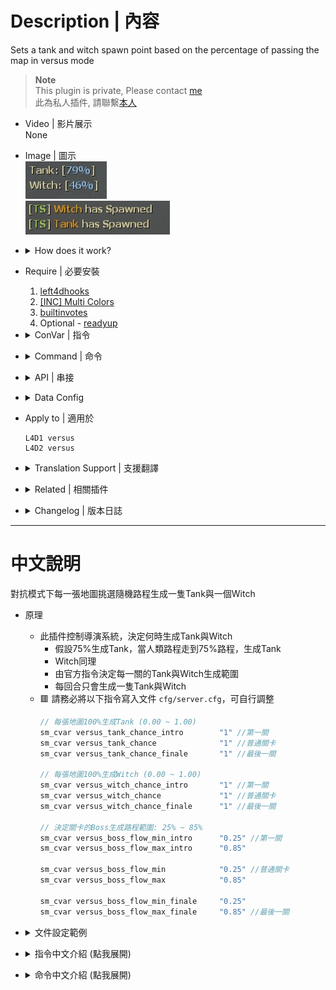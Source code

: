 # Description | 內容
Sets a tank and witch spawn point based on the percentage of passing the map in versus mode

> __Note__ <br/>
This plugin is private, Please contact [me](https://github.com/fbef0102/Game-Private_Plugin#私人插件列表-private-plugins-list)<br/>
此為私人插件, 請聯繫[本人](https://github.com/fbef0102/Game-Private_Plugin#私人插件列表-private-plugins-list)

* Video | 影片展示
<br/>None

* Image | 圖示
	<br/>![versusbosses_ifier_1](image/versusbosses_ifier_1.jpg)
	<br/>![versusbosses_ifier_2](image/versusbosses_ifier_2.jpg)

* <details><summary>How does it work?</summary>

	* Control Versus director, Boss (Tank or Witch) will be spawned when the furthest survivor reach a percentage of map
		* For example
			```php
			// When furthest survivor reach 79% of map completion, the Tank will be spawned.
			// Same algorithm for Witch.
			Tank spawn: 79%,
			Witch spawn: 70%
			```
		* Spawn only one tank and one witch each round
	* 🟥 Please write down the following official cvars in ```cfg/server.cfg```
		```php
		// Adjust tank spawns: 100% chance on every map (0.00 ~ 1.00)
		sm_cvar versus_tank_chance_intro 		"1" //first map
		sm_cvar versus_tank_chance 				"1" //regular map
		sm_cvar versus_tank_chance_finale 		"1" //final map

		// Adjust witch spawns: 100% chance on every map (0.00 ~ 1.00)
		sm_cvar versus_witch_chance_intro 		"1" //first map
		sm_cvar versus_witch_chance 			"1" //regular map
		sm_cvar versus_witch_chance_finale 		"1" //final map

		// Adjust boss spawn range percentage: Boss will only spawn between 20% ~ 85% on the map
		sm_cvar versus_boss_flow_min_intro 		"0.20" //first map
		sm_cvar versus_boss_flow_max_intro 		"0.85"

		sm_cvar versus_boss_flow_min 			"0.25" //regular map
		sm_cvar versus_boss_flow_max 			"0.85"

		sm_cvar versus_boss_flow_min_finale 	"0.20"
		sm_cvar versus_boss_flow_max_finale 	"0.85" //final map
		```
</details>

* Require | 必要安裝
	1. [left4dhooks](https://forums.alliedmods.net/showthread.php?t=321696)
	2. [[INC] Multi Colors](https://github.com/fbef0102/L4D1_2-Plugins/releases/tag/Multi-Colors)
	3. [builtinvotes](https://github.com/fbef0102/Game-Private_Plugin/releases/tag/builtinvotes)
	4. Optional - [readyup](/Plugin_插件/Server_伺服器/readyup)

* <details><summary>ConVar | 指令</summary>

	* cfg/sourcemod/versusbosses_ifier.cfg
		```php
		// If 1, Allow for Easy Setup of the Boss Spawns (!voteboss)
		l4d_versus_boss_vote_enable "1"

		// How many players at least to vote Boss Spawns.
		l4d_versus_boss_vote_need_player "4"

		// 1=Enables tanks to spawn, 0=Disable All Tank Spawn
		l4d_versus_boss_tank_can_spawn "1"

		// 1=Enables witches to spawn, 0=Disable All Witch Spawn
		l4d_versus_boss_witch_can_spawn "1"

		// Minimum flow amount witches should avoid tank spawns by, by half the value given on either side of the tank spawn
		l4d_versus_boss_avoid_tank_spawn "10"

		// If 1, Forcing director script to obey boss spawn cvars
		l4d_versus_boss_spawn_cvars "1"

		// 1=Display boss percentages to entire team when using commands, 0=Display boss percentages to user only team when using commands
		l4d_versus_boss_global_percent "1"

		// If 1, Display Tank flow percentage in chat
		l4d_versus_boss_tank_percent "1"

		// If 1, Display Witch flow percentage in chat
		l4d_versus_boss_witch_percent "1"

		// If 1, Notify message when tank/witch has spawned
		l4d_versus_boss_spawn_notify "1"
		```
</details>

* <details><summary>Command | 命令</summary>

	* **force witch spawn percent before leaving saferoom (Adm required: ADMFLAG_BAN)**
		```php
		sm_setwitch <number>
		sm_fwitch <number>
		```

	* **force tank spawn percent before leaving saferoom (Adm required: ADMFLAG_BAN)**
		```php
		sm_settank <number>
		sm_ftank <number>
		```

	* **Display Spawn percent for boss**
		```php
		sm_boss
		sm_tank
		sm_witch
		sm_t
		```

	* **Let's vote to set those Boss Spawns!**
		```php
		sm_voteboss	<tank> <witch>
		sm_bossvote <tank> <witch>
		```
</details>

* <details><summary>API | 串接</summary>

	* ```scripting\include\versusbosses_ifier.inc```
		```php
		Registers a library name: versusbosses_ifier
		```
</details>

* <details><summary>Data Config</summary>

	* data/mapinfo.txt
		```php
		"MapInfo"
		{
			"c2m2_fairgrounds" //Map Name
			{
				"tank_ban_flow" //ban tank flow
				{
					"tank ban test" //Whatever name
					{
						"min"		"0" //0~20% is prohibited to spawn tank
						"max"		"20"
					}
					"tank ban test 2" //Whatever name
					{
						"min"		"50" //50~80% is prohibited to spawn tank
						"max"		"80"
					}
				}
				"witch_ban_flow" //ban witch flow
				{
					"witch ban test"　 //Whatever name
					{
						"min"		"50" //50~100% is prohibited to spawn tank
						"max"		"100"
					}
				}
			}
		}
		```

	* Available Settings
		```php
		// 1=This map is prohibited to spawn tank
		"tank_map_off" "1"

		//1=This map is prohibited to spawn witch
		"witch_map_off" "1"

		//1=This map has its own static tank spawn
		"static_tank_map" "1"

		//1=This map has its own static witch spawn
		"static_witch_map" "1"

		//1=Plugin spawns bride witch in this map
		"witch_bride_map" "1"
		```
</details>

* Apply to | 適用於
	```
	L4D1 versus
	L4D2 versus
	```

* <details><summary>Translation Support | 支援翻譯</summary>

	```
	English
	繁體中文
	简体中文
	```
</details>

* <details><summary>Related | 相關插件</summary>

	1. [readyup](/Plugin_插件/Server_伺服器/readyup): Ready Plugin
		* 準備插件，讓Boss路程預先顯示在Ready Hud上面

	2. [coopbosses_ifier](/Plugin_插件/Coop_戰役模式/coopbosses_ifier): Sets a tank and witch spawn point on every map in coop mode
		* 戰役模式下每一張地圖挑選隨機路程生成一隻Tank與一個Witch

	3. [l4d_current_survivor_progress](https://github.com/fbef0102/L4D1_2-Plugins/tree/master/l4d_current_survivor_progress): Print survivor progress in flow percents
		* 使用指令顯示人類目前的路程
</details>

* <details><summary>Changelog | 版本日誌</summary>

	* v1.6h (2024-5-26)
		* Update API and inc
		* Support Translation 
		* Update cvars

	* v1.5h (2023-6-20)
		* Require left4dhooks v1.33 or above

	* v1.4h (2023-2-11)
		* Fix plugin does not work if there is no any start safe area in some custom maps
		* Makes Versus Boss Spawns obey cvars

	* v1.3
		* Initial Release
</details>

- - - -
# 中文說明
對抗模式下每一張地圖挑選隨機路程生成一隻Tank與一個Witch

* 原理
	* 此插件控制導演系統，決定何時生成Tank與Witch
		* 假設75%生成Tank，當人類路程走到75%路程，生成Tank
		* Witch同理
		* 由官方指令決定每一關的Tank與Witch生成範圍
		* 每回合只會生成一隻Tank與Witch
	* 🟥 請務必將以下指令寫入文件 ```cfg/server.cfg```，可自行調整
		```php
		// 每張地圖100%生成Tank (0.00 ~ 1.00)
		sm_cvar versus_tank_chance_intro 		"1" //第一關
		sm_cvar versus_tank_chance 				"1" //普通關卡
		sm_cvar versus_tank_chance_finale 		"1" //最後一關

		// 每張地圖100%生成Witch (0.00 ~ 1.00)
		sm_cvar versus_witch_chance_intro 		"1" //第一關
		sm_cvar versus_witch_chance 			"1" //普通關卡
		sm_cvar versus_witch_chance_finale 		"1" //最後一關

		// 決定關卡的Boss生成路程範圍: 25% ~ 85%
		sm_cvar versus_boss_flow_min_intro 		"0.25" //第一關
		sm_cvar versus_boss_flow_max_intro 		"0.85"

		sm_cvar versus_boss_flow_min 			"0.25" //普通關卡
		sm_cvar versus_boss_flow_max 			"0.85"

		sm_cvar versus_boss_flow_min_finale 	"0.25"
		sm_cvar versus_boss_flow_max_finale 	"0.85" //最後一關
		```

* <details><summary>文件設定範例</summary>

	* data/mapinfo.txt
		```php
		"MapInfo"
		{
			"c2m2_fairgrounds" //地圖名
			{
				"tank_ban_flow" //禁止Tank生成的路段
				{
					"tank ban test" //隨便取名
					{
						"min"		"0" //0~20%禁止生成Tank
						"max"		"20"
					}
					"tank ban test 2" //隨便取名
					{
						"min"		"50" //50~80%禁止生成Tank
						"max"		"80"
					}
				}
				"witch_ban_flow" //禁止Witch生成的路段
				{
					"witch ban test"　 //隨便取名
					{
						"min"		"50" //50~100%禁止生成Witch
						"max"		"100"
					}
				}
			}
		}
		```
	> 每一張地圖都有地形或地圖問題，<br/>
	在某些路段生成Tank/Witch會導致Tank/Witch卡住或對人類來說過於艱難生存，<br/>
	(譬如c1m1 Tank生在電梯事件之前一樓樓層無法上來，C2M3 雲霄飛車無限屍潮期間生成Tank)

	* 可用的參數
		```php
		// 1=該地圖禁止生成Tank
		"tank_map_off" "1"

		//1=該地圖禁止生成Witch
		"witch_map_off" "1"

		//1=該地圖有自己固定生成的Tank
		"static_tank_map" "1"

		//1=該地圖有自己固定生成的Witch
		"static_witch_map" "1"

		//1=插件會生成新娘模組的Witch
		"witch_bride_map" "1"
		```
</details>

* <details><summary>指令中文介紹 (點我展開)</summary>

	* cfg/sourcemod/versusbosses_ifier.cfg
		```php
		// If 1, 允許玩家打 !voteboss 發起投票決定Tank/Witch 路程
		l4d_versus_boss_vote_enable "1"

		// 發起!voteboss投票所需的玩家數量 
		l4d_versus_boss_vote_need_player "4"

		// 1=允許生成tank, 0=禁止任何tank生成
		l4d_versus_boss_tank_can_spawn "1"

		// 1=允許生成witch, 0=禁止任何witch生成
		l4d_versus_boss_witch_can_spawn "1"

		// Tank 附近前後5% (10除以2) 避開生成witch
		l4d_versus_boss_avoid_tank_spawn "10"

		// 為1時，強制VScript覆蓋Boss生成效果 (不要修改此指令除非你知道在幹嗎)
		l4d_versus_boss_spawn_cvars "1"

		// 使用指令打印該回合 Tank/Witch 路程時 1=顯示給跟你相同的隊伍所有人, 0=只顯示給自己看
		l4d_versus_boss_global_percent "1"

		// 為1時，聊天框與指令可顯示Tank路程
		l4d_versus_boss_tank_percent "1"

		// 為1時，聊天框與指令可顯示Witch路程
		l4d_versus_boss_witch_percent "1"

		// 為1時，Tank/Witch生成時提示訊息
		l4d_versus_boss_spawn_notify "1"
		```
</details>

* <details><summary>命令中文介紹 (點我展開)</summary>

	* **管理員決定 witch 路程，請在出去安全室之前決定好 (權限：ADMFLAG_BAN)**
		```php
		sm_setwitch <數字>
		```

	* **管理員決定 tank 路程，請在出去安全室之前決定好 (權限：ADMFLAG_BAN)**
		```php
		sm_settank <數字>
		```

	* **打印該回合 Tank/Witch 路程**
		```php
		sm_boss
		sm_tank
		sm_witch
		sm_t
		```
		
	* **投票決定Tank/Witch的路程 ，請在出去安全室之前決定好**
		```php
		sm_voteboss <數字> <數字>
		sm_bossvote <數字> <數字>
		```
</details>

